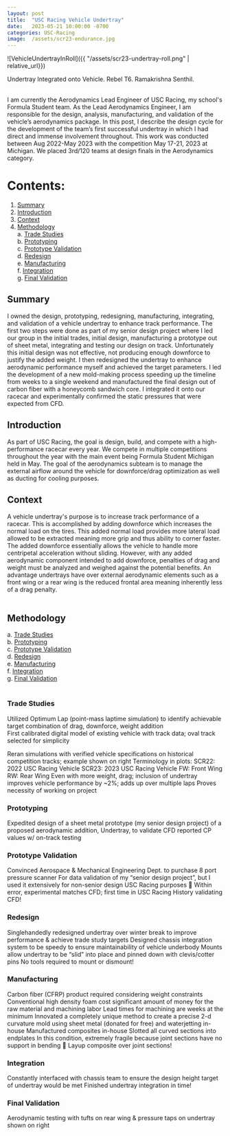 ```yaml
---
layout: post
title:  "USC Racing Vehicle Undertray"
date:   2023-05-21 10:00:00 -0700
categories: USC-Racing
image:  /assets/scr23-endurance.jpg
---
```


![VehicleUndertrayInRoll]({{ "/assets/scr23-undertray-roll.png" | relative_url}})
<figcaption>Undertray Integrated onto Vehicle. Rebel T6. Ramakrishna Senthil.</figcaption>
<br>

I am currently the Aerodynamics Lead Engineer of USC Racing, my school's Formula Student team. As the Lead Aerodynamics Engineer, I am responsible for the design, analysis, manufacturing, and validation of the vehicle’s aerodynamics package. In this post, I describe the design cycle for the development of the team’s first successful undertray in which I had direct and immense involvement throughout. This work was conducted between Aug 2022-May 2023 with the competition May 17-21, 2023 at Michigan. We placed 3rd/120 teams at design finals in the Aerodynamics category.

# Contents:

1. [Summary](#summary)
2. [Introduction](#introduction)
3. [Context](#context)
4. [Methodology](#methodology)<br>
    a. [Trade Studies](#trade-studies)<br>
    b. [Prototyping](#prototyping)<br>
    c. [Prototype Validation](#prototype-validation)<br>
    d. [Redesign](#redesign)<br>
    e. [Manufacturing](#manufacturing)<br>
    f. [Integration](#integration)<br>
    g. [Final Validation](#final-validation)<br>

## Summary
I owned the design, prototyping, redesigning, manufacturing, integrating, and validation of a vehicle undertray to enhance track performance. The first two steps were done as part of my senior design project where I led our group in the initial trades, initial design, manufacturing a prototype out of sheet metal, integrating and testing our design on track. Unfortunately this initial design was not effective, not producing enough downforce to justify the added weight. I then redesigned the undertray to enhance aerodynamic performance myself and achieved the target parameters. I led the development of a new mold-making process speeding up the timeline from weeks to a single weekend and manufactured the final design out of carbon fiber with a honeycomb sandwich core. I integrated it onto our racecar and experimentally confirmed the static pressures that were expected from CFD. 
<br>

## Introduction
As part of USC Racing, the goal is design, build, and compete with a high-performance racecar every year. We compete in multiple competitions throughout the year with the main event being Formula Student Michigan held in May. The goal of the aerodynamics subteam is to manage the external airflow around the vehicle for downforce/drag optimization as well as ducting for cooling purposes. 
<br>

## Context
A vehicle undertray's purpose is to increase track performance of a racecar. This is accomplished by adding downforce which increases the normal load on the tires. This added normal load provides more lateral load allowed to be extracted meaning more grip and thus ability to corner faster. The added downforce essentially allows the vehicle to handle more centripetal acceleration without sliding. However, with any added aerodynamic component intended to add downforce, penalties of drag and weight must be analyzed and weighed against the potential benefits. An advantage undertrays have over external aerodynamic elements such as a front wing or a rear wing is the reduced frontal area meaning inherently less of a drag penalty.   
<br>

## Methodology
a. [Trade Studies](#trade-studies)<br>
b. [Prototyping](#prototyping)<br>
c. [Prototype Validation](#prototype-validation)<br>
d. [Redesign](#redesign)<br>
e. [Manufacturing](#manufacturing)<br>
f. [Integration](#integration)<br>
g. [Final Validation](#final-validation)<br>
<br>

### Trade Studies
Utilized Optimum Lap (point-mass laptime simulation) to identify achievable target combination of drag, downforce, weight addition
<br>
First calibrated digital model of existing vehicle with track data; oval track selected for simplicity

Reran simulations with verified vehicle specifications on historical competition tracks; example shown on right
Terminology in plots:
SCR22: 2022 USC Racing Vehicle
SCR23: 2023 USC Racing Vehicle
FW: Front Wing
RW: Rear Wing
Even with more weight, drag; inclusion of undertray improves vehicle performance by ~2%; adds up over multiple laps
Proves necessity of working on project
<br>

### Prototyping
Expedited design of a sheet metal prototype (my senior design project) of a proposed aerodynamic addition, Undertray, to validate CFD reported CP values w/ on-track testing
<br>

### Prototype Validation
Convinced Aerospace & Mechanical Engineering Dept. to purchase 8 port pressure scanner
For data validation of my “senior design project”, but I used it extensively for non-senior design USC Racing purposes 
Within error, experimental matches CFD; first time in USC Racing History validating CFD!
<br>

### Redesign
Singlehandedly redesigned undertray over winter break to improve performance & achieve trade study targets
Designed chassis integration system to be speedy to ensure maintainability of vehicle underbody
Mounts allow undertray to be “slid” into place and pinned down with clevis/cotter pins
No tools required to mount or dismount!
<br>

### Manufacturing
Carbon fiber (CFRP) product required considering weight constraints
Conventional high density foam cost significant amount of money for the raw material and machining labor
Lead times for machining are weeks at the minimum
Innovated a completely unique method to create a precise 2-d curvature mold using sheet metal (donated for free) and waterjetting in-house
Manufactured composites in-house
Slotted all curved sections into endplates
In this condition, extremely fragile because joint sections have no support in bending  Layup composite over joint sections!
<br>

### Integration
Constantly interfaced with chassis team to ensure the design height target of undertray would be met
Finished undertray integration in time!
<br>

### Final Validation
Aerodynamic testing with tufts on rear wing & pressure taps on undertray shown on right